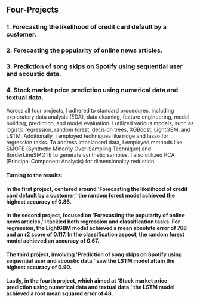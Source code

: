 ## Four-Projects
### 1. Forecasting the likelihood of credit card default by a customer.
### 2. Forecasting the popularity of online news articles.
### 3. Prediction of song skips on Spotify using sequential user and acoustic data.
### 4. Stock market price prediction using numerical data and textual data.

Across all four projects, I adhered to standard procedures, including exploratory data analysis (EDA), data cleaning, feature engineering, model building, prediction, and model evaluation. I utilized various models, such as logistic regression, random forest, decision trees, XGBoost, LightGBM, and LSTM. Additionally, I employed techniques like ridge and lasso for regression tasks. To address imbalanced data, I employed methods like SMOTE (Synthetic Minority Over-Sampling Technique) and BorderLineSMOTE to generate synthetic samples. I also utilized PCA (Principal Component Analysis) for dimensionality reduction.


#### Turning to the results:

#### In the first project, centered around 'Forecasting the likelihood of credit card default by a customer,' the random forest model achieved the highest accuracy of __0.86__.

#### In the second project, focused on 'Forecasting the popularity of online news articles,' I tackled both regression and classification tasks. For regression, the LightGBM model achieved a mean absolute error of __768__ and an r2 score of __0.117__. In the classification aspect, the random forest model achieved an accuracy of __0.67__.

#### The third project, involving 'Prediction of song skips on Spotify using sequential user and acoustic data,' saw the LSTM model attain the highest accuracy of __0.90__.

#### Lastly, in the fourth project, which aimed at 'Stock market price prediction using numerical data and textual data,' the LSTM model achieved a root mean squared error of __48__.
